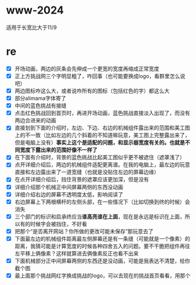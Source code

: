 # www-2024

适用于长宽比大于11/9

# re

- [x] 开场动画，两边的灰条会先伸成一个更宽的宽度再缩成正常宽度
- [x] 正上方挑战网三个字明显粗了，咋回事（也可能要换成logo，看群里怎么说吧）
- [x] 两边图标咋这么大，或者说咋所有的图标（包括红色的字）都这么大
- [x] 部分alimama字体寄了
- [x] 中间的蓝色挑战有接缝
- [x] 点击红色挑战回到首页时，再进开场动画，蓝色挑战直接淡入出现了，而没有两边合进来的动画
- [x] 直接划到下面的介绍时，左边、下边、右边的机械组件露出来的范围和美工图上的不一致（比如左边的几个斜着的不知道嘛玩意，美工图上完整露出来了，但是电脑上没有）**事实上这个是适配的问题，和显示器宽度有关的。也就是不同宽度下露出来的范围好像不一样了**
- [x] 在下面有介绍时，背景的蓝色挑战比起美工图似乎更不被遮住（遮罩浅了）
- [x] 点开详细介绍后，两边的机械组件适配更离谱。在我的电脑上，最左边的玩意直接和左边露出来了一道宽缝（也就是没贴住左边的屏幕边缘）
- [x] 在点开详细介绍后，挡住背景的遮罩应该更加深，但是没有
- [x] 详细介绍那个机械正中间屏幕两侧的东西没动画
- [x] 详细介绍右边的屏幕不透明度太低，影响阅读了
- [x] 右边屏幕上下两根横杆的左侧头部，在一些情况下（比如切换到终的时候）会消失
- [x] 三个部门的标识和启承终应当**谁高亮谁在上面**，现在是永远是标识在上面，所以有的时候字会被挡住，不好看
- [x] 把那个“是否离开网站？你所做的更改可能未保存”那玩意去了
- [x] 下面最左边的机械组件距离最左侧屏幕还是有一条缝（可能就是一个像素）的距离，我猜可能是计算宽度的时候各种四舍五入的问题。要不干脆把组件再往左平移上俩像素？这样就算进去俩像素反正也看不出来
- [x] 下面机械部分正中间屏幕两侧的东西还是没动画，可能是我表达不清楚，给你截个图
- [x] 最上面那个挑战网红字换成挑战的logo，可以去现在的挑战首页看看，用那个